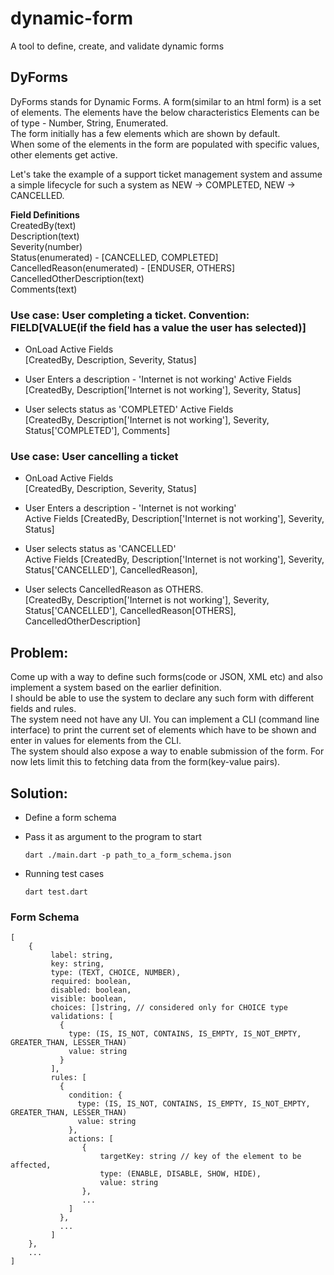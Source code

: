 # dynamic-form
A tool to define, create, and validate dynamic forms 

## DyForms

DyForms stands for Dynamic Forms.
A form(similar to an html form) is a set of elements. The elements have the below characteristics
Elements can be of type - Number, String, Enumerated.  
The form initially has a few elements which are shown by default.  
When some of the elements in the form are populated with specific values, other elements get active.  

Let's take the example of a support ticket management system and assume a simple lifecycle for such a system as NEW -> COMPLETED, NEW -> CANCELLED.

**Field Definitions**  
CreatedBy(text)  
Description(text)  
Severity(number)  
Status(enumerated) - [CANCELLED, COMPLETED]  
CancelledReason(enumerated) - [ENDUSER, OTHERS]  
CancelledOtherDescription(text)  
Comments(text)

### Use case: User completing a ticket. Convention: FIELD[VALUE(if the field has a value the user has selected)]
* OnLoad 
Active Fields  
[CreatedBy, Description, Severity, Status]

* User Enters a description - 'Internet is not working'
Active Fields  
[CreatedBy, Description['Internet is not working'], Severity, Status]

* User selects status as 'COMPLETED'
Active Fields  
[CreatedBy, Description['Internet is not working'], Severity, Status['COMPLETED'], Comments]

### Use case: User cancelling a ticket
* OnLoad
Active Fields  
[CreatedBy, Description, Severity, Status]

* User Enters a description - 'Internet is not working'  
Active Fields
[CreatedBy, Description['Internet is not working'], Severity, Status]

* User selects status as 'CANCELLED'  
Active Fields
[CreatedBy, Description['Internet is not working'], Severity, Status['CANCELLED'], CancelledReason], 

* User selects CancelledReason as OTHERS.  
[CreatedBy, Description['Internet is not working'], Severity, Status['CANCELLED'], CancelledReason[OTHERS], CancelledOtherDescription]

## Problem:
Come up with a way to define such forms(code or JSON, XML etc) and also implement a system based on the earlier definition.  
I should be able to use the system to declare any such form with different fields and rules.  
The system need not have any UI. You can implement a CLI (command line interface) to print the current set of elements which have to be shown and enter in values for elements from the CLI.  
The system should also expose a way to enable submission of the form. For now lets limit this to fetching data from the form(key-value pairs).  

## Solution:

* Define a form schema

* Pass it as argument to the program to start

    `dart ./main.dart -p path_to_a_form_schema.json`
    
* Running test cases
 
    `dart test.dart`

### Form Schema
    
    [
        {
             label: string,
             key: string,
             type: (TEXT, CHOICE, NUMBER),
             required: boolean,
             disabled: boolean,
             visible: boolean,
             choices: []string, // considered only for CHOICE type 
             validations: [
               {
                 type: (IS, IS_NOT, CONTAINS, IS_EMPTY, IS_NOT_EMPTY, GREATER_THAN, LESSER_THAN)
                 value: string
               }
             ],
             rules: [
               {
                 condition: {
                   type: (IS, IS_NOT, CONTAINS, IS_EMPTY, IS_NOT_EMPTY, GREATER_THAN, LESSER_THAN)
                   value: string
                 },
                 actions: [
                    {
                        targetKey: string // key of the element to be affected,
                        type: (ENABLE, DISABLE, SHOW, HIDE),
                        value: string
                    },
                    ...
                 ]
               },
               ...                
             ]
        },
        ...
    ]
    